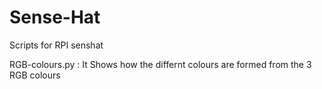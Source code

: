 # Sense-Hat
Scripts for RPI senshat

RGB-colours.py : 
It Shows how the differnt colours are formed from the 3 RGB colours
